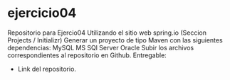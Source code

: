 # ejercicio04
Repositorio para Ejercio04
Utilizando el sitio web spring.io (Seccion Projects /  Initializr) 
Generar un proyecto de tipo Maven con las siguientes dependencias:
MySQL
MS SQl Server
Oracle
Subir los archivos correspondientes al repositorio en Github.
Entregable:
- Link del repositorio.
